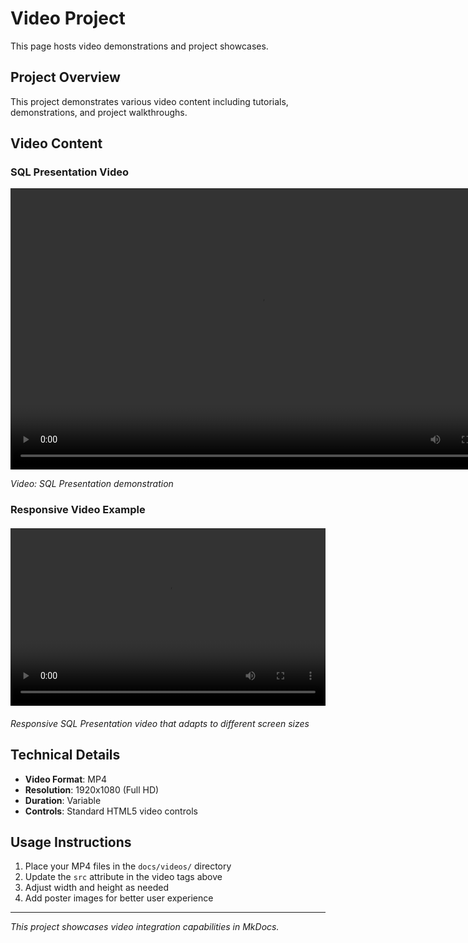 

# Video Project

This page hosts video demonstrations and project showcases.

## Project Overview

This project demonstrates various video content including tutorials, demonstrations, and project walkthroughs.

## Video Content

### SQL Presentation Video

<video width="800" height="450" controls>
  <source src="../videos/SQL Presentation.mp4" type="video/mp4">
  Your browser does not support the video tag.
</video>

*Video: SQL Presentation demonstration*

### Responsive Video Example

<div style="position: relative; padding-bottom: 56.25%; height: 0; overflow: hidden; margin: 20px 0;">
  <video style="position: absolute; top: 0; left: 0; width: 100%; height: 100%;" controls>
    <source src="../videos/SQL Presentation.mp4" type="video/mp4">
    Your browser does not support the video tag.
  </video>
</div>

*Responsive SQL Presentation video that adapts to different screen sizes*

## Technical Details

- **Video Format**: MP4
- **Resolution**: 1920x1080 (Full HD)
- **Duration**: Variable
- **Controls**: Standard HTML5 video controls

## Usage Instructions

1. Place your MP4 files in the `docs/videos/` directory
2. Update the `src` attribute in the video tags above
3. Adjust width and height as needed
4. Add poster images for better user experience

---

*This project showcases video integration capabilities in MkDocs.*


